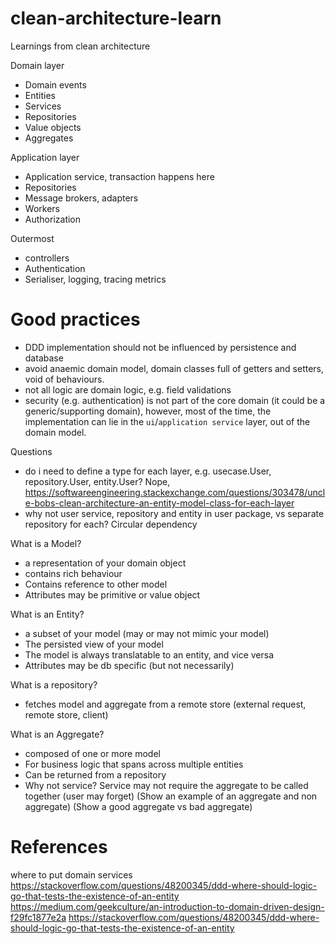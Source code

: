 # clean-architecture-learn
Learnings from clean architecture


Domain layer
- Domain events
- Entities
- Services
- Repositories
- Value objects
- Aggregates

Application layer
- Application service, transaction happens here
- Repositories
- Message brokers, adapters
- Workers
- Authorization

Outermost
- controllers
- Authentication 
- Serialiser, logging, tracing metrics

# Good practices

- DDD implementation should not be influenced by persistence and database
- avoid anaemic domain model, domain classes full of getters and setters, void of behaviours.
- not all logic are domain logic, e.g. field validations
- security (e.g. authentication) is not part of the core domain (it could be a generic/supporting domain), however, most of the time, the implementation can lie in the `ui`/`application service` layer, out of the domain model.


Questions
- do i need to define a type for each layer, e.g. usecase.User, repository.User, entity.User? Nope, https://softwareengineering.stackexchange.com/questions/303478/uncle-bobs-clean-architecture-an-entity-model-class-for-each-layer
- why not user service, repository and entity in user package, vs separate repository for each? Circular dependency


What is a Model?
- a representation of your domain object
- contains rich behaviour
- Contains reference to other model
- Attributes may be primitive or value object

What is an Entity?
- a subset of your model (may or may not mimic your model)
- The persisted view of your model
- The model is always translatable to an entity, and vice versa
- Attributes may be db specific (but not necessarily)


What is a repository?
- fetches model and aggregate from a remote store (external request, remote store, client)

What is an Aggregate?
- composed of one or more model
- For business logic that spans across multiple entities
- Can be returned from a repository
- Why not service? Service may not require the aggregate to be called together (user may forget)
(Show an example of an aggregate and non aggregate)
(Show a good aggregate vs bad aggregate)





# References

[^1]: [StackOverflow: UseCase-Drive vs Domain-Driven](https://stackoverflow.com/questions/3173070/design-methodology-use-case-driven-vs-domain-driven)

where to put domain services
https://stackoverflow.com/questions/48200345/ddd-where-should-logic-go-that-tests-the-existence-of-an-entity
https://medium.com/geekculture/an-introduction-to-domain-driven-design-f29fc1877e2a
https://stackoverflow.com/questions/48200345/ddd-where-should-logic-go-that-tests-the-existence-of-an-entity
